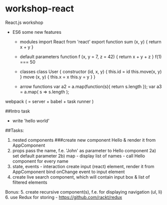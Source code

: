 # workshop-react
React.js workshop

- ES6 some new features
    - modules
    import React from 'react'
    export function sum (x, y) { return x + y }

    - default parameters
function f (x, y = 7, z = 42) {
    return x + y + z
}
f(1) === 50

    - classes
    class User {
        constructor (id, x, y) {
            this.id = id
            this.move(x, y)
        }
        move (x, y) {
            this.x = x
            this.y = y
        }
    }

    - arrow functions
        var a2 = a.map(function(s){ return s.length });
        var a3 = a.map( s => s.length );


webpack ( = server + babel + task runner )


##Intro task
- write 'hello world'

##Tasks:
1. nested components
###create new component Hello & render it from AppComponent
2. props
    pass the name, f.e. 'John' as parameter to Hello component
        2a) set default parameter
        2b) map - display list of names - call Hello component for every name
3. state, events - interaction
    create input (react) element, render it from AppComponent
    bind onChange event to input element
4. create live search component, which will contain input box & list of filtered elements

Bonus:
5. create recursive component(s), f.e. for displaying navigation (ul, li)
6. use Redux for storing - https://github.com/rackt/redux